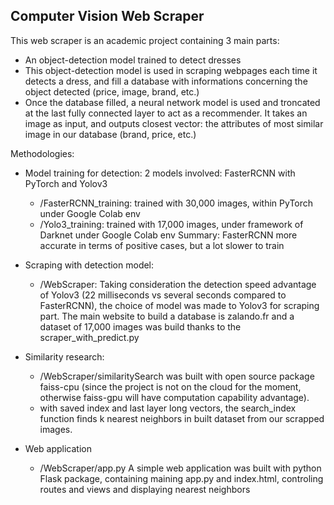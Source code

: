 ## Computer Vision Web Scraper

This web scraper is an academic project containing 3 main parts:

* An object-detection model trained to detect dresses
* This object-detection model is used in scraping webpages each time it detects a dress, and fill a database with informations concerning the object detected (price, image, brand, etc.)
* Once the database filled, a neural network model is used and troncated at the last fully connected layer to act as a recommender. It takes an image as input, and outputs closest vector: the attributes of most similar image in our database (brand, price, etc.)

Methodologies:
* Model training for detection:
  2 models involved: FasterRCNN with PyTorch and Yolov3
  * /FasterRCNN_training: trained with 30,000 images, within PyTorch under Google Colab env 
  * /Yolo3_training: trained with 17,000 images, under framework of Darknet under Google Colab env
  Summary: FasterRCNN more accurate in terms of positive cases, but a lot slower to train

* Scraping with detection model:
  * /WebScraper: 
    Taking consideration the detection speed advantage of Yolov3 (22 milliseconds vs several seconds compared to FasterRCNN), the choice of model was made to Yolov3 for scraping part. The main website to build a database is zalando.fr and a dataset of 17,000 images was build thanks to the scraper_with_predict.py

* Similarity research:
  * /WebScraper/similaritySearch was built with open source package faiss-cpu (since the project is not on the cloud for the moment, otherwise faiss-gpu will have computation capability advantage). 
  * with saved index and last layer long vectors, the search_index function finds k nearest neighbors in built dataset from our scrapped images.

* Web application
  * /WebScraper/app.py
  A simple web application was built with python Flask package, containing maining app.py and index.html, controling routes and views and displaying nearest neighbors
